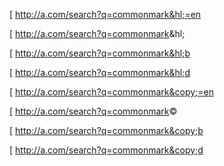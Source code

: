 [ http://a.com/search?q=commonmark&hl;=en

[ http://a.com/search?q=commonmark&hl;

[ http://a.com/search?q=commonmark&hl;b

[ http://a.com/search?q=commonmark&hl;d

[ http://a.com/search?q=commonmark&copy;=en

[ http://a.com/search?q=commonmark&copy;

[ http://a.com/search?q=commonmark&copy;b

[ http://a.com/search?q=commonmark&copy;d
